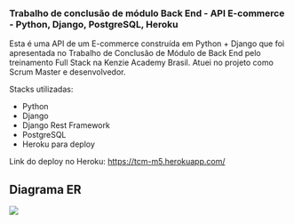 ### Trabalho de conclusão de módulo Back End - API E-commerce - Python, Django, PostgreSQL, Heroku

Esta é uma API de um E-commerce construída em Python + Django que foi apresentada no Trabalho de Conclusão de Módulo de Back End pelo treinamento Full Stack na Kenzie Academy Brasil. Atuei no projeto como Scrum Master e desenvolvedor.

Stacks utilizadas:

<ul>
  <li>Python</li>
  <li>Django</li>
  <li>Django Rest Framework</li>
  <li>PostgreSQL</li>
  <li>Heroku para deploy</li>
</ul>

Link do deploy no Heroku: https://tcm-m5.herokuapp.com/

## Diagrama ER

<img src="https://i.postimg.cc/J4t0jLX8/Diagrama-Capstone-M5-drawio.png" />
